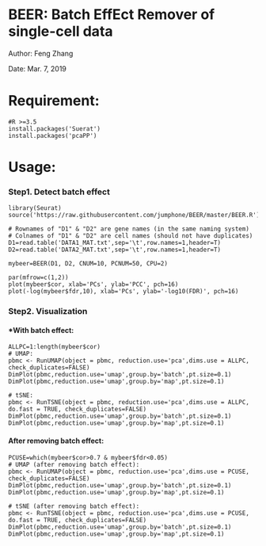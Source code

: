 # BEER: Batch EffEct Remover of single-cell data

Author: Feng Zhang

Date: Mar. 7, 2019


# Requirement:

    #R >=3.5
    install.packages('Suerat')
    install.packages('pcaPP')

# Usage:

### Step1. Detect batch effect

    library(Seurat)
    source('https://raw.githubusercontent.com/jumphone/BEER/master/BEER.R')
    
    # Rownames of "D1" & "D2" are gene names (in the same naming system)
    # Colnames of "D1" & "D2" are cell names (should not have duplicates)
    D1=read.table('DATA1_MAT.txt',sep='\t',row.names=1,header=T)
    D2=read.table('DATA2_MAT.txt',sep='\t',row.names=1,header=T)
    
    mybeer=BEER(D1, D2, CNUM=10, PCNUM=50, CPU=2)
    
    par(mfrow=c(1,2))
    plot(mybeer$cor, xlab='PCs', ylab='PCC', pch=16)
    plot(-log(mybeer$fdr,10), xlab='PCs', ylab='-log10(FDR)', pch=16)
    
### Step2. Visualization 
    
#### *With batch effect:

    ALLPC=1:length(mybeer$cor)
    # UMAP:
    pbmc <- RunUMAP(object = pbmc, reduction.use='pca',dims.use = ALLPC, check_duplicates=FALSE)
    DimPlot(pbmc,reduction.use='umap',group.by='batch',pt.size=0.1)
    DimPlot(pbmc,reduction.use='umap',group.by='map',pt.size=0.1)
    
    # tSNE:
    pbmc <- RunTSNE(object = pbmc, reduction.use='pca',dims.use = ALLPC, do.fast = TRUE, check_duplicates=FALSE)
    DimPlot(pbmc,reduction.use='umap',group.by='batch',pt.size=0.1)
    DimPlot(pbmc,reduction.use='umap',group.by='map',pt.size=0.1)

#### After removing batch effect:

    PCUSE=which(mybeer$cor>0.7 & mybeer$fdr<0.05)
    # UMAP (after removing batch effect):
    pbmc <- RunUMAP(object = pbmc, reduction.use='pca',dims.use = PCUSE, check_duplicates=FALSE)
    DimPlot(pbmc,reduction.use='umap',group.by='batch',pt.size=0.1)
    DimPlot(pbmc,reduction.use='umap',group.by='map',pt.size=0.1)
    
    # tSNE (after removing batch effect):
    pbmc <- RunTSNE(object = pbmc, reduction.use='pca',dims.use = PCUSE, do.fast = TRUE, check_duplicates=FALSE)
    DimPlot(pbmc,reduction.use='umap',group.by='batch',pt.size=0.1)
    DimPlot(pbmc,reduction.use='umap',group.by='map',pt.size=0.1)
  
  
  
